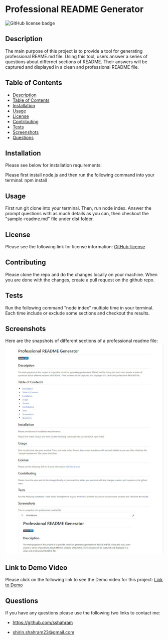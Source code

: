 # Professional README Generator

![GitHub license badge](https://img.shields.io/badge/license-MIT-blue.svg)
## Description

The main purpose of this project is to provide a tool for generating professional REAME.md file. Using this tool, users answer a series of questions about differnet sections of README. Their answers will be captured and displayed in a clean and professional README file.
## Table of Contents
* [Description](#description)
* [Table of Contents](#table-of-contents)
* [Installation](#installation)
* [Usage](#usage)
* [License](#license)
* [Contributing](#contributing)
* [Tests](#tests)
* [Screenshots](#screenshots)
* [Questions](#questions)

## Installation
Please see below for installation requirements:

Please first install node.js and then run the following command into your terminal: npm install

## Usage
First run git clone into your terminal. Then, run node index. Answer the prompt questions with as much details as you can, then checkout the "sample-readme.md" file under dist folder.
## License
Please see the following link for license information: 
[GitHub-license](https://raw.githubusercontent.com/sshahram/readme-generator/develop/utils/license-MIT.txt)
## Contributing
Please clone the repo and do the changes locally on your machine. When you are done with the changes, create a pull request on the github repo.
## Tests
Run the following command "node index" multiple time in your terminal. Each time include or exclude some sections and checkout the results.
## Screenshots
Here are the snapshots of different sections of a professional readme file:
![alt=professional-readme](./utils/images/p-readme-g.jpg)
## Link to Demo Video
Please click on the following link to see the Demo video for this project:
[Link to Demo](https://drive.google.com/file/d/1jaQaABJs8ruHre13LwcBkMvlFn-eh6Cn/view)
## Questions
If you have any questions please use the following two links to contact me:

* https://github.com/sshahram

* shirin.shahram23@gmail.com
